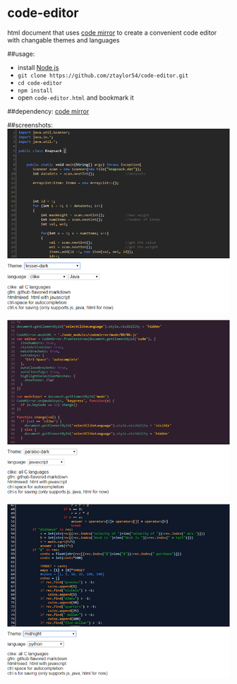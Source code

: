 # code-editor
html document that uses [code mirror](https://codemirror.net/) to create a convenient code editor with changable themes and languages

##usage:  
* install [Node.js](https://nodejs.org/en/)
* `git clone https://github.com/ztaylor54/code-editor.git`
* `cd code-editor`
* `npm install`
* open `code-editor.html` and bookmark it

##dependency:
[code mirror](https://github.com/codemirror/codemirror)

##screenshots:
![screenshot_1.png](/screenshots/screenshot_1.png)

![screenshot_2.png](/screenshots/screenshot_2.png)

![screenshot_3.png](/screenshots/screenshot_3.png)
